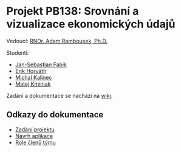 # Projekt PB138: Srovnání a vizualizace ekonomických údajů

Vedoucí: [RNDr. Adam Rambousek, Ph.D.](https://is.muni.cz/auth/osoba/60380)

Studenti:
- [Jan-Sebastian Fabík](https://is.muni.cz/auth/osoba/433385)
- [Erik Horváth](https://is.muni.cz/auth/osoba/445426)
- [Michal Kalinec](https://is.muni.cz/auth/osoba/444505)
- [Matej Kminiak](https://is.muni.cz/auth/osoba/444487)

Zadání a dokumentace se nachází na [wiki](https://github.com/fabik/pb138-project/wiki).

## Odkazy do dokumentace

- [Zadání projektu](https://github.com/fabik/pb138-project/wiki)
- [Návrh aplikace](https://github.com/fabik/pb138-project/wiki/N%C3%A1vrh-aplikace)
- [Role členů týmu](https://github.com/fabik/pb138-project/wiki/Role-%C4%8Dlen%C5%AF-t%C3%BDmu)
